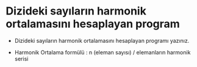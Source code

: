 # Dizideki sayıların harmonik ortalamasını hesaplayan program

* Dizideki sayıların harmonik ortalamasını hesaplayan programı yazınız.

* Harmonik Ortalama formülü : n (eleman sayısı) / elemanların harmonik serisi
